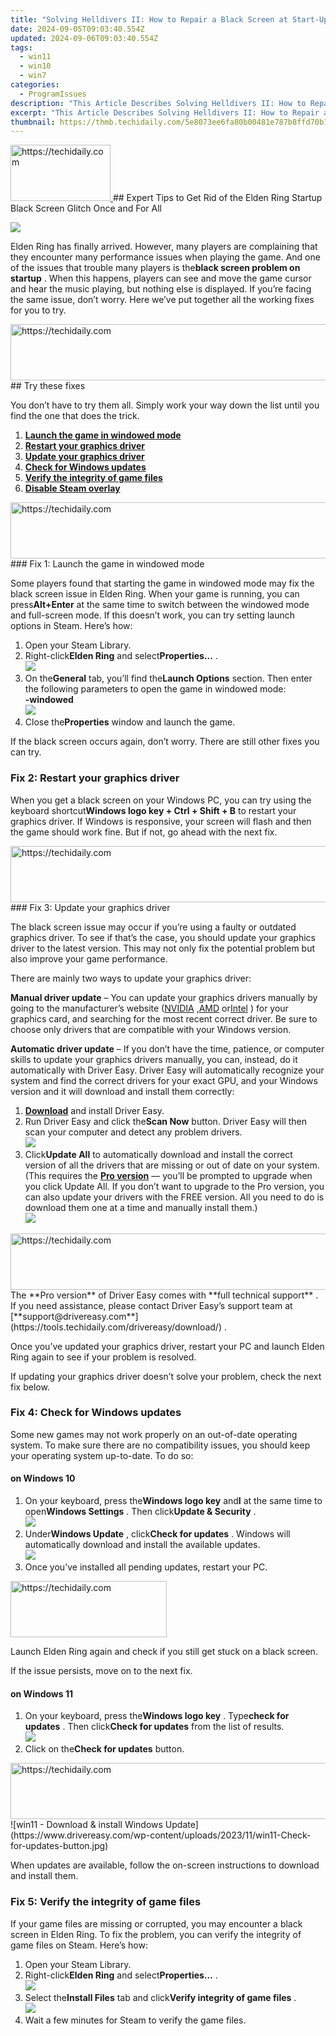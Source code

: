 ```yaml
---
title: "Solving Helldivers II: How to Repair a Black Screen at Start-Up"
date: 2024-09-05T09:03:40.554Z
updated: 2024-09-06T09:03:40.554Z
tags:
  - win11
  - win10
  - win7
categories:
  - ProgramIssues
description: "This Article Describes Solving Helldivers II: How to Repair a Black Screen at Start-Up"
excerpt: "This Article Describes Solving Helldivers II: How to Repair a Black Screen at Start-Up"
thumbnail: https://thmb.techidaily.com/5e8073ee6fa80b00481e787b8ffd70b1f1a083692a90f4785a3be5a978334fdb.jpg
---
```


<!-- affiliate ads begin -->
<a href="https://review-au.sjv.io/c/5597632/2098700/14409" target="_top" id="2098700">
  <img src="//a.impactradius-go.com/display-ad/14409-2098700" border="0" alt="https://techidaily.com" width="160" height="90"/>
</a>
<img height="0" width="0" src="https://review-au.sjv.io/i/5597632/2098700/14409" style="position:absolute;visibility:hidden;" border="0" />
<!-- affiliate ads end -->
## Expert Tips to Get Rid of the Elden Ring Startup Black Screen Glitch Once and For All

![](https://images.drivereasy.com/wp-content/uploads/2022/02/image-4-1200x702.png)

 Elden Ring has finally arrived. However, many players are complaining that they encounter many performance issues when playing the game. And one of the issues that trouble many players is the**black screen problem on startup** . When this happens, players can see and move the game cursor and hear the music playing, but nothing else is displayed. If you’re facing the same issue, don’t worry. Here we’ve put together all the working fixes for you to try.

<!-- affiliate ads begin -->
<a href="https://ephamedtechinc.pxf.io/c/5597632/2137223/26400" target="_top" id="2137223">
  <img src="//a.impactradius-go.com/display-ad/26400-2137223" border="0" alt="https://techidaily.com" width="728" height="90"/>
</a>
<img height="0" width="0" src="https://ephamedtechinc.pxf.io/i/5597632/2137223/26400" style="position:absolute;visibility:hidden;" border="0" />
<!-- affiliate ads end -->
## Try these fixes

 You don’t have to try them all. Simply work your way down the list until you find the one that does the trick.

1. **[Launch the game in windowed mode](https://tools.techidaily.com/drivereasy/download/)**
2. **[Restart your graphics driver](https://tools.techidaily.com/drivereasy/download/)**
3. **[Update your graphics driver](https://tools.techidaily.com/drivereasy/download/)**
4. **[Check for Windows updates](https://tools.techidaily.com/drivereasy/download/)**
5. **[Verify the integrity of game files](https://tools.techidaily.com/drivereasy/download/)**
6. **[Disable Steam overlay](https://tools.techidaily.com/drivereasy/download/)**

<!-- affiliate ads begin -->
<a href="https://unicoeye.pxf.io/c/5597632/2121332/18498" target="_top" id="2121332">
  <img src="//a.impactradius-go.com/display-ad/18498-2121332" border="0" alt="https://techidaily.com" width="728" height="90"/>
</a>
<img height="0" width="0" src="https://unicoeye.pxf.io/i/5597632/2121332/18498" style="position:absolute;visibility:hidden;" border="0" />
<!-- affiliate ads end -->
### Fix 1: Launch the game in windowed mode

 Some players found that starting the game in windowed mode may fix the black screen issue in Elden Ring. When your game is running, you can press**Alt+Enter** at the same time to switch between the windowed mode and full-screen mode. If this doesn’t work, you can try setting launch options in Steam. Here’s how:

1. Open your Steam Library.
2. Right-click**Elden Ring** and select**Properties…** .  
![](https://images.drivereasy.com/wp-content/uploads/2022/03/Elden-Ring-steam-properties.jpg)
3. On the**General** tab, you’ll find the**Launch Options** section. Then enter the following parameters to open the game in windowed mode:  
**\-windowed**  
![](https://www.drivereasy.com/wp-content/uploads/2022/03/Elden-Ring-windowed-mode.jpg)
4. Close the**Properties** window and launch the game.

 If the black screen occurs again, don’t worry. There are still other fixes you can try.

### Fix 2: Restart your graphics driver

 When you get a black screen on your Windows PC, you can try using the keyboard shortcut**Windows logo key + Ctrl + Shift + B** to restart your graphics driver. If Windows is responsive, your screen will flash and then the game should work fine. But if not, go ahead with the next fix.

<!-- affiliate ads begin -->
<a href="https://review-au.sjv.io/c/5597632/2135315/14409" target="_top" id="2135315">
  <img src="//a.impactradius-go.com/display-ad/14409-2135315" border="0" alt="https://techidaily.com" width="728" height="90"/>
</a>
<img height="0" width="0" src="https://review-au.sjv.io/i/5597632/2135315/14409" style="position:absolute;visibility:hidden;" border="0" />
<!-- affiliate ads end -->
### Fix 3: Update your graphics driver

 The black screen issue may occur if you’re using a faulty or outdated graphics driver. To see if that’s the case, you should update your graphics driver to the latest version. This may not only fix the potential problem but also improve your game performance.

There are mainly two ways to update your graphics driver:

**Manual driver update** – You can update your graphics drivers manually by going to the manufacturer’s website ([NVIDIA](https://tools.techidaily.com/drivereasy/download/) ,[AMD](http://www.amd.com/drivers) or[Intel](https://downloadcenter.intel.com/product/80939/Graphics) ) for your graphics card, and searching for the most recent correct driver. Be sure to choose only drivers that are compatible with your Windows version.

**Automatic driver update** – If you don’t have the time, patience, or computer skills to update your graphics drivers manually, you can, instead, do it automatically with Driver Easy. Driver Easy will automatically recognize your system and find the correct drivers for your exact GPU, and your Windows version and it will download and install them correctly:

1. **[Download](https://tools.techidaily.com/drivereasy/download/)**  and install Driver Easy.
2. Run Driver Easy and click the**Scan Now** button. Driver Easy will then scan your computer and detect any problem drivers.  
![](https://images.drivereasy.com/wp-content/uploads/2021/09/de-scan-now-20-1.jpg)
3. Click**Update All** to automatically download and install the correct version of all the drivers that are missing or out of date on your system. (This requires the **[Pro version](https://tools.techidaily.com/drivereasy/download/)**  — you’ll be prompted to upgrade when you click Update All. If you don’t want to upgrade to the Pro version, you can also update your drivers with the FREE version. All you need to do is download them one at a time and manually install them.)  
![](https://images.drivereasy.com/wp-content/uploads/2021/09/de-nvidia-gtx-1080.jpg)

<!-- affiliate ads begin -->
<a href="https://ephamedtechinc.pxf.io/c/5597632/2137203/26400" target="_top" id="2137203">
  <img src="//a.impactradius-go.com/display-ad/26400-2137203" border="0" alt="https://techidaily.com" width="728" height="90"/>
</a>
<img height="0" width="0" src="https://ephamedtechinc.pxf.io/i/5597632/2137203/26400" style="position:absolute;visibility:hidden;" border="0" />
<!-- affiliate ads end -->
 The **Pro version** of Driver Easy comes with **full technical support** . If you need assistance, please contact Driver Easy’s support team at [**support@drivereasy.com**](https://tools.techidaily.com/drivereasy/download/) .

 Once you’ve updated your graphics driver, restart your PC and launch Elden Ring again to see if your problem is resolved.

 If updating your graphics driver doesn’t solve your problem, check the next fix below.

### Fix 4: Check for Windows updates

 Some new games may not work properly on an out-of-date operating system. To make sure there are no compatibility issues, you should keep your operating system up-to-date. To do so:

#### on Windows 10

1. On your keyboard, press the**Windows logo key** and**I** at the same time to open**Windows Settings** . Then click**Update & Security** .  
![](https://images.drivereasy.com/wp-content/uploads/2021/08/updates-security.jpg)
2. Under**Windows Update** , click**Check for updates** . Windows will automatically download and install the available updates.  
![](https://images.drivereasy.com/wp-content/uploads/2021/08/check-for-updates.jpg)
3. Once you’ve installed all pending updates, restart your PC.
<!-- affiliate ads begin -->
<a href="https://bluettius.sjv.io/c/5597632/2139116/17108" target="_top" id="2139116">
  <img src="//a.impactradius-go.com/display-ad/17108-2139116" border="0" alt="https://techidaily.com" width="250" height="90"/>
</a>
<img height="0" width="0" src="https://bluettius.sjv.io/i/5597632/2139116/17108" style="position:absolute;visibility:hidden;" border="0" />
<!-- affiliate ads end -->

 Launch Elden Ring again and check if you still get stuck on a black screen.

If the issue persists, move on to the next fix.

#### on Windows 11

1. On your keyboard, press the**Windows logo key** . Type**check for updates** . Then click**Check for updates** from the list of results.  
![](https://www.drivereasy.com/wp-content/uploads/2017/07/win11-search-bar-check-for-updates.jpg)
2. Click on the**Check for updates** button.  
<!-- affiliate ads begin -->
<a href="https://appsumo.8odi.net/c/5597632/2129738/7443" target="_top" id="2129738">
  <img src="//a.impactradius-go.com/display-ad/7443-2129738" border="0" alt="https://techidaily.com" width="728" height="90"/>
</a>
<img height="0" width="0" src="https://appsumo.8odi.net/i/5597632/2129738/7443" style="position:absolute;visibility:hidden;" border="0" />
<!-- affiliate ads end -->
![win11 - Download & install Windows Update](https://www.drivereasy.com/wp-content/uploads/2023/11/win11-Check-for-updates-button.jpg)

 When updates are available, follow the on-screen instructions to download and install them.

### Fix 5: Verify the integrity of game files

 If your game files are missing or corrupted, you may encounter a black screen in Elden Ring. To fix the problem, you can verify the integrity of game files on Steam. Here’s how:

1. Open your Steam Library.
2. Right-click**Elden Ring** and select**Properties…** .  
![](https://images.drivereasy.com/wp-content/uploads/2022/03/Elden-Ring-steam-properties.jpg)
3. Select the**Install Files** tab and click**Verify integrity of game files** .  
![](https://www.drivereasy.com/wp-content/uploads/2022/03/Elden-Ring-Verify-integrity-of-game-files.jpg)
4. Wait a few minutes for Steam to verify the game files.
<!-- affiliate ads begin -->
<span id="1834903">
					<video width="864" height="1536" style="cursor:pointer"
           poster="//a.impactradius-go.com/display-clicktoplayimage/1834903.png"
           onclick="if(!this.playClicked){this.play();this.setAttribute('controls',true);this.playClicked=true;}">
	   <source src="//a.impactradius-go.com/display-ad/16836-1834903">
	   <img src="//a.impactradius-go.com/display-clicktoplayimage/1834903.png" style="border: none; height: 100%; width: 100%; object-fit: contain">
	</video>
	<div style="width:540px;text-align:center"><a href="javascript:window.open(decodeURIComponent('https%3A%2F%2F25home.pxf.io%2Fc%2F5597632%2F1834903%2F16836'), '_blank');void(0);">Click here</a></div>
</span>
<img height="0" width="0" src="https://imp.pxf.io/i/5597632/1834903/16836" style="position:absolute;visibility:hidden;" border="0" />
<!-- affiliate ads end -->

 Once the process is complete, relaunch the game and check to see if you can get past the black screen.

If the issue remains, take a look at the next fix.

<!-- affiliate ads begin -->
<a href="https://appsumo.8odi.net/c/5597632/2132161/7443" target="_top" id="2132161">
  <img src="//a.impactradius-go.com/display-ad/7443-2132161" border="0" alt="https://techidaily.com" width="728" height="90"/>
</a>
<img height="0" width="0" src="https://appsumo.8odi.net/i/5597632/2132161/7443" style="position:absolute;visibility:hidden;" border="0" />
<!-- affiliate ads end -->
### Fix 6: Disable Steam overlay

 Some overlay programs may cause your game to crash or black screen. Therefore, to ensure your game runs without issues, you may need to disable this feature in overlay software. Below are the steps you can follow to disable Steam overlay.

1. Go to your Steam Library.
2. Right-click**Elden Ring** and select**Properties…** .  
![](https://images.drivereasy.com/wp-content/uploads/2022/03/Elden-Ring-steam-properties.jpg)
3. On the**General** tab, toggle off**Enable the Steam Overlay while in-game** .  
![](https://www.drivereasy.com/wp-content/uploads/2022/03/Elden-Ring-Disable-in-game-overlay.jpg)
4. Close the**Properties** window and launch the game.
<!-- affiliate ads begin -->
<a href="https://aligracehair.sjv.io/c/5597632/2115911/19272" target="_top" id="2115911">
  <img src="//a.impactradius-go.com/display-ad/19272-2115911" border="0" alt="https://techidaily.com" width="125" height="90"/>
</a>
<img height="0" width="0" src="https://aligracehair.sjv.io/i/5597632/2115911/19272" style="position:absolute;visibility:hidden;" border="0" />
<!-- affiliate ads end -->

Now check if the black screen issue has gone away.

 If you have tried all the methods listed above and still get a black screen, you can contact the[Elden Ring support team](https://service.bandainamcoent.eu/) for more help.

---

 That’s it. Hopefully, this post helped you fix the black screen issues in Elden Ring. If you have any other questions or suggestions, feel free to drop us a line.

* [games](https://tools.techidaily.com/drivereasy/download/)

<ins class="adsbygoogle"
     style="display:block"
     data-ad-format="autorelaxed"
     data-ad-client="ca-pub-7571918770474297"
     data-ad-slot="1223367746"></ins>



<ins class="adsbygoogle"
     style="display:block"
     data-ad-client="ca-pub-7571918770474297"
     data-ad-slot="8358498916"
     data-ad-format="auto"
     data-full-width-responsive="true"></ins>

<span class="atpl-alsoreadstyle">Also read:</span>
<div><ul>
<li><a href="https://instagram-video-files.techidaily.com/new-in-2024-download-directly-from-instagram-a-methodology-for-iphone-users/"><u>[New] In 2024, Download Directly From Instagram  A Methodology for iPhone Users</u></a></li>
<li><a href="https://screen-mirroring-recording.techidaily.com/new-ppt-presentations-merging-audio-and-imagery-fluently-for-2024/"><u>[New] PPT Presentations  Merging Audio & Imagery Fluently for 2024</u></a></li>
<li><a href="https://screen-mirroring-recording.techidaily.com/updated-2024-approved-ipad-speech-recording-uncovered-top-methods/"><u>[Updated] 2024 Approved  IPad Speech Recording Uncovered  Top Methods</u></a></li>
<li><a href="https://desktop-recording.techidaily.com/updated-2024-approved-webcam-safety-the-best-cam-cover-picks/"><u>[Updated] 2024 Approved  Webcam Safety  The Best Cam Cover Picks</u></a></li>
<li><a href="https://youtube-web.techidaily.com/ed-enhancing-youtube-visibility-with-tubebuddy/"><u>[Updated] Enhancing YouTube Visibility with TubeBuddy</u></a></li>
<li><a href="https://some-techniques.techidaily.com/2024-approved-harmonizing-images-essential-tutorials-for-color-mastery/"><u>2024 Approved  Harmonizing Images  Essential Tutorials for Color Mastery</u></a></li>
<li><a href="https://on-screen-recording.techidaily.com/2024-approved-netflix-memories-capturing-every-view-with-mac/"><u>2024 Approved  Netflix Memories  Capturing Every View with Mac</u></a></li>
<li><a href="https://win-answers.techidaily.com/6-effective-solutions-for-uninterrupted-play-on-pc-roblox-troubleshooting-20232024-update/"><u>6 Effective Solutions for Uninterrupted Play on PC – Roblox Troubleshooting (2023/2024 Update)</u></a></li>
<li><a href="https://win-answers.techidaily.com/avoid-game-interruptions-solutions-for-stable-maplestory-play-on-windows-10-latest-guide/"><u>Avoid Game Interruptions: Solutions for Stable MapleStory Play on Windows 10 - Latest Guide</u></a></li>
<li><a href="https://win-answers.techidaily.com/beat-the-lag-essential-fixes-for-street-fighter-6-high-latency-on-your-computer/"><u>Beat the Lag: Essential Fixes for Street Fighter 6 High Latency on Your Computer</u></a></li>
<li><a href="https://program-issues.techidaily.com/boost-your-frame-rate-in-valheim-top-strategies-to-achieve-smooth-gameplay/"><u>Boost Your Frame Rate in Valheim: Top Strategies to Achieve Smooth Gameplay</u></a></li>
<li><a href="https://some-knowledge.techidaily.com/boost-your-video-editing-speeds-with-nvidias-cuda-and-nvenc-technology-a-look-at-enhanced-gpu-powered-video-processing/"><u>Boost Your Video Editing Speeds with NVIDIA's CUDA & NVENC Technology: A Look at Enhanced GPU-Powered Video Processing</u></a></li>
<li><a href="https://win-answers.techidaily.com/complete-guide-ending-your-struggle-with-hyper-scape-on-pc-crashes/"><u>Complete Guide: Ending Your Struggle with Hyper Scape on PC Crashes</u></a></li>
<li><a href="https://win-answers.techidaily.com/disco-elysium-stable-launch-no-more-issues-on-your-pc/"><u>Disco Elysium Stable Launch: No More Issues On Your PC</u></a></li>
<li><a href="https://win-answers.techidaily.com/elevate-your-gameplay-techniques-for-achieving-better-fps-in-the-realm-of-ring-of-elysium/"><u>Elevate Your Gameplay: Techniques for Achieving Better FPS in the Realm of Ring of Elysium</u></a></li>
<li><a href="https://win-answers.techidaily.com/enhancing-gameplay-speed-and-frames-per-second-fps-on-watch-dogs-legion/"><u>Enhancing Gameplay Speed & Frames Per Second (FPS) on Watch Dogs: Legion</u></a></li>
<li><a href="https://win-answers.techidaily.com/enjoy-uninterrupted-gaming-fixes-to-mlb-the-show-21s-server-problems/"><u>Enjoy Uninterrupted Gaming: Fixes to MLB The Show 21'S Server Problems</u></a></li>
<li><a href="https://win-answers.techidaily.com/fix-and-prevention-tips-why-is-samurai-warriors-5-constantly-crashing-on-my-pc/"><u>Fix & Prevention Tips: Why Is Samurai Warriors 5 Constantly Crashing on My PC?</u></a></li>
<li><a href="https://win-answers.techidaily.com/fixing-apex-legends-wont-load-fast-and-simple-solutions/"><u>Fixing 'Apex Legends Won't Load': Fast and Simple Solutions</u></a></li>
<li><a href="https://win-answers.techidaily.com/game-stability-guide-eliminating-tribes-of-midgard-performance-problems-and-crashes/"><u>Game Stability Guide: Eliminating 'Tribes of Midgard' Performance Problems and Crashes</u></a></li>
<li><a href="https://win-answers.techidaily.com/get-your-wrc-10-game-running-without-glitches-on-any-pc-setup-detailed-troubleshooting-guide/"><u>Get Your WRC 10 Game Running Without Glitches on Any PC Setup (Detailed Troubleshooting Guide)</u></a></li>
<li><a href="https://win-answers.techidaily.com/how-to-fix-microsoft-edge-suddenly-closing-issue-in-windows-11-solution-found/"><u>How to Fix Microsoft Edge Suddenly Closing Issue in Windows 11 - Solution Found</u></a></li>
<li><a href="https://win-answers.techidaily.com/how-to-repair-non-responsive-nvidia-geforce-experience-overlay/"><u>How to Repair Non-Responsive Nvidia GeForce Experience Overlay</u></a></li>
<li><a href="https://android-frp.techidaily.com/in-2024-full-guide-to-bypass-motorola-edge-40-neo-frp-by-drfone-android/"><u>In 2024, Full Guide to Bypass Motorola Edge 40 Neo FRP</u></a></li>
<li><a href="https://android-unlock.techidaily.com/in-2024-how-to-remove-a-previously-synced-google-account-from-your-samsung-galaxy-a05-by-drfone-android/"><u>In 2024, How to Remove a Previously Synced Google Account from Your Samsung Galaxy A05</u></a></li>
<li><a href="https://android-frp.techidaily.com/is-gsm-flasher-adb-legit-full-review-to-bypass-your-motorola-edge-40-phone-frp-lock-by-drfone-android/"><u>Is GSM Flasher ADB Legit? Full Review To Bypass Your Motorola Edge 40 Phone FRP Lock</u></a></li>
<li><a href="https://win-answers.techidaily.com/league-of-legends-reconnect-loop-bug-2024-fix/"><u>League of Legends Reconnect Loop Bug - 2024 Fix</u></a></li>
<li><a href="https://win-answers.techidaily.com/lost-ark-pc-freezing-issues-discover-proven-fixes/"><u>Lost Ark PC Freezing Issues? Discover Proven Fixes!</u></a></li>
<li><a href="https://win-answers.techidaily.com/master-the-art-of-fixing-persistent-teardown-crashes-full-tutorial/"><u>Master the Art of Fixing Persistent Teardown Crashes - Full Tutorial</u></a></li>
<li><a href="https://win-answers.techidaily.com/mastering-troubleshooting-how-to-fix-the-ghostrunner-malfunction-on-your-windows-10-pc/"><u>Mastering Troubleshooting: How to Fix the Ghostrunner Malfunction on Your Windows 10 PC</u></a></li>
<li><a href="https://win-answers.techidaily.com/maximizing-game-performance-solutions-for-low-fps-on-war-thunder-latest-fixes/"><u>Maximizing Game Performance: Solutions for Low FPS on War Thunder - Latest Fixes</u></a></li>
<li><a href="https://win-answers.techidaily.com/1723000345228-mlb-the-show-2021-server-issues-fixed-expert-tips-and-solutions-for-a-smooth-experience/"><u>MLB The Show 2021 Server Issues Fixed: Expert Tips & Solutions for a Smooth Experience.</u></a></li>
<li><a href="https://extra-approaches.techidaily.com/motivating-moments-on-the-silver-screen-for-2024/"><u>Motivating Moments on the Silver Screen for 2024</u></a></li>
<li><a href="https://win-answers.techidaily.com/no-more-game-crashes-effective-ways-to-keep-metro-exodus-running-smoothly-on-windows/"><u>No More Game Crashes: Effective Ways to Keep Metro Exodus Running Smoothly on Windows</u></a></li>
<li><a href="https://win-answers.techidaily.com/1723007646197-resolved-you-do-not-have-permission-to-play-error-in-fortnite-how-to-fix-it/"><u>Resolved: 'You Do Not Have Permission to Play' Error in Fortnite - How to Fix It!</u></a></li>
<li><a href="https://win-answers.techidaily.com/resolved-fixes-for-frequent-rust-programming-language-crashes/"><u>Resolved: Fixes for Frequent Rust Programming Language Crashes</u></a></li>
<li><a href="https://win-answers.techidaily.com/resolving-fifa-20s-directx-issues-with-easy-solutions/"><u>Resolving FIFA 20'S DirectX Issues with Easy Solutions</u></a></li>
<li><a href="https://win-answers.techidaily.com/resolving-non-responsive-nvidia-video-capture-tool-errors/"><u>Resolving Non-Responsive NVIDIA Video Capture Tool Errors</u></a></li>
<li><a href="https://win-answers.techidaily.com/solved-fixes-for-wrath-of-the-righteous-game-stability-issues/"><u>Solved: Fixes for 'Wrath of the Righteous' Game Stability Issues</u></a></li>
<li><a href="https://win-answers.techidaily.com/solving-frame-rate-drop-problems-in-overwatch/"><u>Solving Frame Rate Drop Problems in Overwatch</u></a></li>
<li><a href="https://win-answers.techidaily.com/sony-vegas-stability-issues-fixes-for-preventing-constant-crashes/"><u>Sony Vegas Stability Issues: Fixes for Preventing Constant Crashes</u></a></li>
<li><a href="https://win-answers.techidaily.com/step-by-step-resolution-of-directdraw-issues-in-your-software-development-projects/"><u>Step-by-Step Resolution of DirectDraw Issues in Your Software Development Projects</u></a></li>
<li><a href="https://fox-links.techidaily.com/the-comprehensive-audfreexpress-assessment-users-for-2024/"><u>The Comprehensive AudFreeXpress Assessment Users for 2024</u></a></li>
<li><a href="https://win-answers.techidaily.com/1723005393250-troubleshoot-and-open-your-epic-games-launcher-asap-with-these-tips/"><u>Troubleshoot and Open Your Epic Games Launcher ASAP with These Tips!</u></a></li>
<li><a href="https://win-answers.techidaily.com/troubleshoot-and-resolve-halo-infinite-stuttering-problems-on-pc-a-step-by-step-guide-includes-7-fixes/"><u>Troubleshoot and Resolve 'Halo Infinite' Stuttering Problems on PC - A Step-by-Step Guide (Includes 7 Fixes)</u></a></li>
<li><a href="https://win-answers.techidaily.com/ultimate-guide-to-fixing-battlefield-5-stutter-and-latency-issues/"><u>Ultimate Guide to Fixing Battlefield 5 Stutter and Latency Issues</u></a></li>
<li><a href="https://win-answers.techidaily.com/whats-stopping-diablo-immortal-exploring-the-reasons-behind-its-missing-pc-launch-date/"><u>What's Stopping Diablo Immortal? Exploring the Reasons Behind Its Missing PC Launch Date</u></a></li>
</ul></div>
